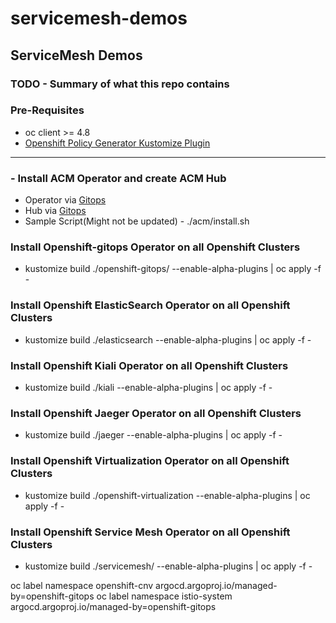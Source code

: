 # servicemesh-demos

## ServiceMesh Demos

### TODO - Summary of what this repo contains

### Pre-Requisites

- oc client >= 4.8
- [Openshift Policy Generator Kustomize Plugin](https://github.com/open-cluster-management/policy-generator-plugin#as-a-kustomize-plugin)

---

### - Install ACM Operator and create ACM Hub

- Operator via [Gitops](https://github.com/redhat-cop/gitops-catalog/tree/main/advanced-cluster-management/operator)
- Hub via [Gitops](https://github.com/redhat-cop/gitops-catalog/tree/main/advanced-cluster-management/instance)
- Sample Script(Might not be updated) - ./acm/install.sh

### Install Openshift-gitops Operator on all Openshift Clusters

- kustomize build ./openshift-gitops/ --enable-alpha-plugins | oc apply -f -

### Install Openshift ElasticSearch Operator on all Openshift Clusters

- kustomize build ./elasticsearch --enable-alpha-plugins | oc apply -f -

### Install Openshift Kiali Operator on all Openshift Clusters

- kustomize build ./kiali --enable-alpha-plugins | oc apply -f -

### Install Openshift Jaeger Operator on all Openshift Clusters

- kustomize build ./jaeger --enable-alpha-plugins | oc apply -f -
  
### Install Openshift Virtualization Operator on all Openshift Clusters

- kustomize build ./openshift-virtualization --enable-alpha-plugins | oc apply -f -

### Install Openshift Service Mesh Operator on all Openshift Clusters

- kustomize build ./servicemesh/ --enable-alpha-plugins | oc apply -f -



oc label namespace openshift-cnv argocd.argoproj.io/managed-by=openshift-gitops
oc label namespace istio-system argocd.argoproj.io/managed-by=openshift-gitops